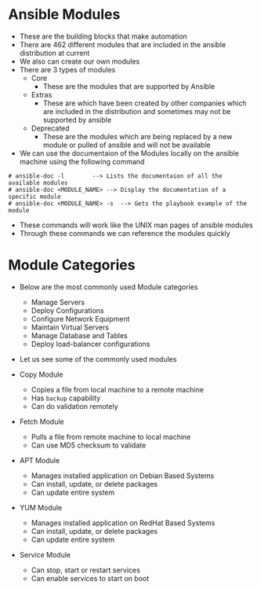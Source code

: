 # Ansible Modules

- These are the building blocks that make automation
- There are 462 different modules that are included in the ansible distribution at current
- We also can create our own modules
- There are 3 types of modules
	- Core
		- These are the modules that are supported by Ansible
	- Extras
		- These are which have been created by other companies which are included in the distribution and sometimes may not be supported by ansible
	- Deprecated
		- These are the modules which are being replaced by a new module or pulled of ansible and will not be available
- We can use the documentaion of the Modules locally on the ansible machine using the following command

```
# ansible-doc -l		--> Lists the documentaion of all the available modules
# ansible-doc <MODULE_NAME>	--> Display the documentation of a specific module
# ansible-doc <MODULE_NAME> -s	--> Gets the playbook example of the module
```

- These commands will work like the UNIX man pages of ansible modules
- Through these commands we can reference the modules quickly

# Module Categories

- Below are the most commonly used Module categories
	- Manage Servers
	- Deploy Configurations
	- Configure Network Equipment
	- Maintain Virtual Servers
	- Manage Database and Tables
	- Deploy load-balancer configurations

- Let us see some of the commonly used modules
- Copy Module
	- Copies a file from local machine to a remote machine
	- Has `backup` capability
	- Can do validation remotely
- Fetch Module
	- Pulls a file from remote machine to local machine
	- Can use MD5 checksum to validate
- APT Module
	- Manages installed application on Debian Based Systems
	- Can install, update, or delete packages
	- Can update entire system
- YUM Module
	- Manages installed application on RedHat Based Systems
	- Can install, update, or delete packages
	- Can update entire system
- Service Module
	- Can stop, start or restart services
	- Can enable services to start on boot
